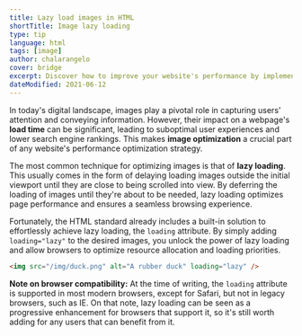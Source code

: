 ```yaml
---
title: Lazy load images in HTML
shortTitle: Image lazy loading
type: tip
language: html
tags: [image]
author: chalarangelo
cover: bridge
excerpt: Discover how to improve your website's performance by implementing lazy loading for images using a native HTML attribute.
dateModified: 2021-06-12
---
```


In today's digital landscape, images play a pivotal role in capturing users' attention and conveying information. However, their impact on a webpage's **load time** can be significant, leading to suboptimal user experiences and lower search engine rankings. This makes **image optimization** a crucial part of any website's performance optimization strategy.

The most common technique for optimizing images is that of **lazy loading**. This usually comes in the form of delaying loading images outside the initial viewport until they are close to being scrolled into view. By deferring the loading of images until they're about to be needed, lazy loading optimizes page performance and ensures a seamless browsing experience.

Fortunately, the HTML standard already includes a built-in solution to effortlessly achieve lazy loading, the `loading` attribute. By simply adding `loading="lazy"` to the desired images, you unlock the power of lazy loading and allow browsers to optimize resource allocation and loading priorities.

```html
<img src="/img/duck.png" alt="A rubber duck" loading="lazy" />
```

**Note on browser compatibility:** At the time of writing, the `loading` attribute is supported in most modern browsers, except for Safari, but not in legacy browsers, such as IE. On that note, lazy loading can be seen as a progressive enhancement for browsers that support it, so it's still worth adding for any users that can benefit from it.
